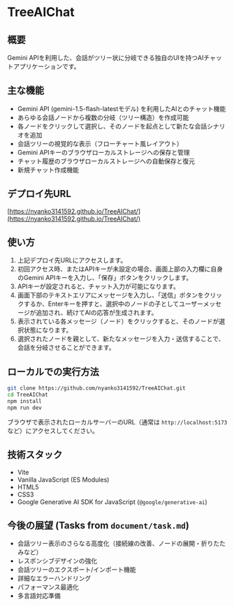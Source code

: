 # TreeAIChat

## 概要

Gemini APIを利用した、会話がツリー状に分岐できる独自のUIを持つAIチャットアプリケーションです。

## 主な機能

- Gemini API (gemini-1.5-flash-latestモデル) を利用したAIとのチャット機能
- あらゆる会話ノードから複数の分岐（ツリー構造）を作成可能
- 各ノードをクリックして選択し、そのノードを起点として新たな会話シナリオを追加
- 会話ツリーの視覚的な表示（フローチャート風レイアウト）
- Gemini APIキーのブラウザローカルストレージへの保存と管理
- チャット履歴のブラウザローカルストレージへの自動保存と復元
- 新規チャット作成機能

## デプロイ先URL

[https://nyanko3141592.github.io/TreeAIChat/](https://nyanko3141592.github.io/TreeAIChat/)

## 使い方

1. 上記デプロイ先URLにアクセスします。
2. 初回アクセス時、またはAPIキーが未設定の場合、画面上部の入力欄に自身のGemini APIキーを入力し、「保存」ボタンをクリックします。
3. APIキーが設定されると、チャット入力が可能になります。
4. 画面下部のテキストエリアにメッセージを入力し、「送信」ボタンをクリックするか、Enterキーを押すと、選択中のノードの子としてユーザーメッセージが追加され、続けてAIの応答が生成されます。
5. 表示されている各メッセージ（ノード）をクリックすると、そのノードが選択状態になります。
6. 選択されたノードを親として、新たなメッセージを入力・送信することで、会話を分岐させることができます。

## ローカルでの実行方法

```bash
git clone https://github.com/nyanko3141592/TreeAIChat.git
cd TreeAIChat
npm install
npm run dev
```
ブラウザで表示されたローカルサーバーのURL（通常は `http://localhost:5173` など）にアクセスしてください。

## 技術スタック

- Vite
- Vanilla JavaScript (ES Modules)
- HTML5
- CSS3
- Google Generative AI SDK for JavaScript (`@google/generative-ai`)

## 今後の展望 (Tasks from `document/task.md`)

- 会話ツリー表示のさらなる高度化（接続線の改善、ノードの展開・折りたたみなど）
- レスポンシブデザインの強化
- 会話ツリーのエクスポート/インポート機能
- 詳細なエラーハンドリング
- パフォーマンス最適化
- 多言語対応準備 